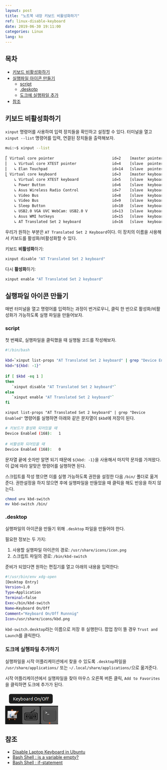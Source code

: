 ```yaml
---
layout: post
title: "노트북 내장 키보드 비활성화하기"
ref: linux-disable-keyboard
date: 2019-06-30 19:11:00
categories: Linux
lang: ko
---
```


## 목차
- [키보드 비활성화하기](#disable)
- [실행파일 아이콘 만들기](#launcher)
  * [script](#script)
  * [.deskotp](#desktop)
  * [도크에 실행파일 추가](#dock)
- [참조](#ref)

<div class="divider"></div>

## 키보드 비활성화하기 <a id="disable"></a>
`xinput` 명령어를 사용하여 입력 장치들을 확인하고 설정할 수 있다. 
터미널을 열고 `xinput --list` 명령어를 입력, 연결된 장치들을 출력해보자.

```bash
mui:~$ xinput --list

⎡ Virtual core pointer                          id=2    [master pointer  (3)]
⎜   ↳ Virtual core XTEST pointer                id=4    [slave  pointer  (2)]
⎜   ↳ Elan Touchpad                             id=14   [slave  pointer  (2)]
⎣ Virtual core keyboard                         id=3    [master keyboard (2)]
    ↳ Virtual core XTEST keyboard               id=5    [slave  keyboard (3)]
    ↳ Power Button                              id=6    [slave  keyboard (3)]
    ↳ Asus Wireless Radio Control               id=7    [slave  keyboard (3)]
    ↳ Video Bus                                 id=8    [slave  keyboard (3)]
    ↳ Video Bus                                 id=9    [slave  keyboard (3)]
    ↳ Sleep Button                              id=10   [slave  keyboard (3)]
    ↳ USB2.0 VGA UVC WebCam: USB2.0 V           id=13   [slave  keyboard (3)]
    ↳ Asus WMI hotkeys                          id=15   [slave  keyboard (3)]
    ↳ AT Translated Set 2 keyboard              id=16   [slave  keyboard (3)]
```

우리가 원하는 부분은 `AT Translated Set 2 Keyboard`이다. 
이 장치의 이름을 사용해서 키보드를 활성화/비활성화할 수 있다.

키보드 **비활성화**하기:
```bash
xinput disable "AT Translated Set 2 keyboard"
```

다시 **활성화**하기:
```bash
xinput enable "AT Translated Set 2 keyboard"
```

<div class="divider"></div>

## 실행파일 아이콘 만들기 <a id="launcher"></a>
매번 터미널을 열고 명령어를 입력하는 과정이 번거로우니, 
클릭 한 번으로 활성화/비활성화가 가능하도록 실행 파일을 만들어보자.

### script <a id="script"></a>
첫 번째로, 실행파일을 클릭했을 때 실행될 코드를 작성해보자.

```bash
#!/bin/bash

kbd=`xinput list-props "AT Translated Set 2 keyboard" | grep "Device Enabled"`
kbd="${kbd: -1}"

if [ $kbd -eq 1 ]
then
   `xinput disable "AT Translated Set 2 keyboard"`
else
   `xinput enable "AT Translated Set 2 keyboard"`
fi
```

`xinput list-props "AT Translated Set 2 keyboard" | grep "Device Enabled"` 명령어를 실행하면
아래와 같은 문자열이 `$kbd`에 저장이 된다.

```bash
# 키보드가 활성화 되어있을 때
Device Enabled (168):   1

# 비활성화 되어있을 때
Device Enabled (168):   0
```

문자열 끝에 숫자만 알면 되기 때문에 `${kbd: -1}`을 사용해서 마지막 문자를 가져왔다. 
이 값에 따라 알맞은 명령어를 실행하면 된다.

스크립트를 작성 했으면 이를 실행 가능하도록 권한을 설정한 다음 `/bin/` 폴더로 옮겨준다.
권한설정을 하지 않으면 후에 실행파일을 만들었을 때 클릭을 해도 반응을 하지 않는다.

```bash
chmod u+x kbd-switch
mv kbd-switch /bin/
```

### .desktop <a id="desktop"></a>
실행파일의 아이콘을 만들기 위해 `.desktop` 파일을 만들어야 한다.

필요한 정보는 두 가지:
1. 사용할 실행파일 아이콘의 경로: `/usr/share/icons/icon.png`
2. 스크립트 파일의 경로: `/bin/kbd-switch`

준비가 되었다면 원하는 편집기를 열고 아래의 내용을 입력한다:

```bash
#!/usr/bin/env xdg-open
[Desktop Entry]
Version=1.0
Type=Application
Terminal=false
Exec=/bin/kbd-switch
Name=Keyboard On/Off
Comment="Keyboard On/Off Runnnig"
Icon=/usr/share/icons/kbd.png
```

`kbd-switch.desktop`라는 이름으로 저장 후 실행한다. 팝업 창이 뜰 경우 
`Trust and Launch`를 클릭한다.

### 도크에 실행파일 추가하기 <a id="dock"></a>

실행파일을 시작 어플리케이션에서 찾을 수 있도록 `.desktop`파일을 `/usr/share/applications/` 또는 `~/.local/share/applications/`으로 옮겨준다.

시작 어플리케이션에서 실행파일을 찾아 마우스 오른쪽 버튼 클릭, `Add to Favorites`을 클릭하면 도크에 추가가 된다.

![dock image](/assets/images/linux/how-to/disable-keyboard/dock.png)

<div class="divider"></div>

## 참조 <a id="ref"></a>
- [Disable Laptop Keyboard in Ubuntu](https://blog.hostonnet.com/laptop-keyboard-ubuntu)
- [Bash Shell : is a variable empty?](https://www.cyberciti.biz/faq/unix-linux-bash-script-check-if-variable-is-empty/)
- [Bash Shell : if-statement](https://ryanstutorials.net/bash-scripting-tutorial/bash-if-statements.php)
